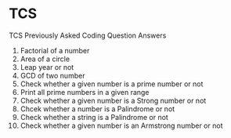 # TCS
TCS Previously Asked Coding Question Answers

1. Factorial of a number
2. Area of a circle
3. Leap year or not
4. GCD of two number
5. Check whether a given number is a prime number or not
6. Print all prime numbers in a given range
7. Check whether a given number is a Strong number or not
8. Chcek whether a number is a Palindrome or not
9. Check whether a string is a Palindrome or not
10. Check whether a given number is an Armstrong number or not
